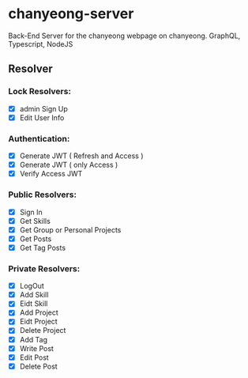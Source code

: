 # chanyeong-server

Back-End Server for the chanyeong webpage on chanyeong. GraphQL, Typescript, NodeJS

## Resolver

### Lock Resolvers:

- [x]  admin Sign Up
- [x]  Edit User Info

### Authentication:

- [x]  Generate JWT ( Refresh and Access )
- [x]  Generate JWT ( only Access )
- [x]  Verify Access JWT

### Public Resolvers:

- [x]  Sign In
- [x]  Get Skills
- [x]  Get Group or Personal Projects
- [x]  Get Posts
- [x]  Get Tag Posts

### Private Resolvers:

- [x]  LogOut
- [x]  Add Skill
- [x]  Eidt Skill
- [x]  Add Project
- [x]  Eidt Project
- [x]  Delete Project
- [x]  Add Tag
- [x]  Write Post
- [x]  Edit Post
- [x]  Delete Post